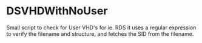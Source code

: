 # DSVHDWithNoUser
Small script to check for User VHD's for ie. RDS it uses a regular expression to verify the filename and structure, and fetches the SID from the filename.
